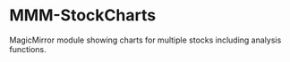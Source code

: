 # MMM-StockCharts
MagicMirror module showing charts for multiple stocks including analysis functions.
